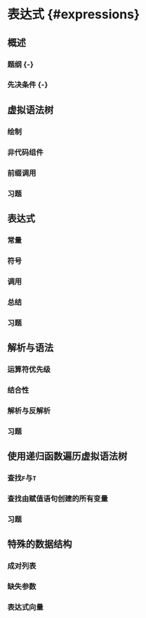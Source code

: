 # 表达式 {#expressions}

## 概述

### 题纲 {-}

### 先决条件 {-}

## 虚拟语法树

### 绘制

### 非代码组件

### 前缀调用

### 习题

## 表达式

### 常量

### 符号

### 调用

### 总结

### 习题

## 解析与语法

### 运算符优先级

### 结合性

### 解析与反解析

### 习题

## 使用递归函数遍历虚拟语法树

### 查找`F`与`T`

### 查找由赋值语句创建的所有变量

### 习题

## 特殊的数据结构

### 成对列表

### 缺失参数

### 表达式向量
